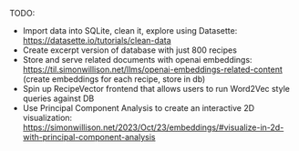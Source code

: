 TODO:
- Import data into SQLite, clean it, explore using Datasette: https://datasette.io/tutorials/clean-data
- Create excerpt version of database with just 800 recipes
- Store and serve related documents with openai embeddings: https://til.simonwillison.net/llms/openai-embeddings-related-content (create embeddings for each recipe, store in db)
- Spin up RecipeVector frontend that allows users to run Word2Vec style queries against DB
- Use Principal Component Analysis to create an interactive 2D visualization: https://simonwillison.net/2023/Oct/23/embeddings/#visualize-in-2d-with-principal-component-analysis
